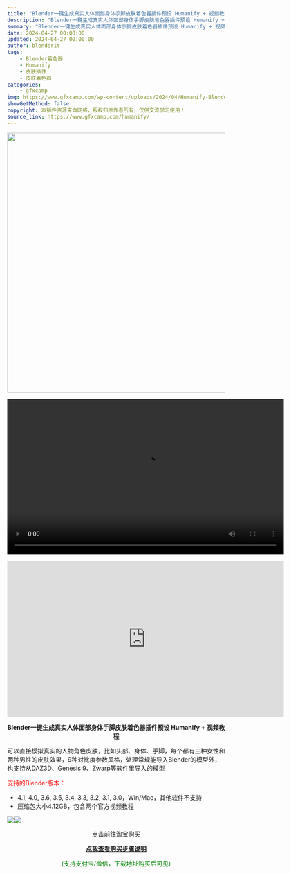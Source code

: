 ```yaml
---
title: "Blender一键生成真实人体面部身体手脚皮肤着色器插件预设 Humanify + 视频教程"
description: "Blender一键生成真实人体面部身体手脚皮肤着色器插件预设 Humanify + 视频教程 可以直接模拟真实的人物角色皮肤，比如头部、身体、手脚，每个都有三种女性和两种男性的皮肤效果，9种对比度参数..."
summary: "Blender一键生成真实人体面部身体手脚皮肤着色器插件预设 Humanify + 视频教程 可以直接模拟真实的人物角色皮肤，比如头部、身体、手脚，每个都有三种女性和两种男性的皮肤效果，9种对比度参数..."
date: 2024-04-27 00:00:00
updated: 2024-04-27 00:00:00
author: blenderit
tags: 
    - Blender着色器
    - Humanify
    - 皮肤插件
    - 皮肤着色器
categories:
    - gfxcamp
img: https://www.gfxcamp.com/wp-content/uploads/2024/04/Humanify-Blender.jpg
showGetMethod: false
copyright: 本插件资源来自网络，版权归原作者所有，仅供交流学习使用！
source_link: https://www.gfxcamp.com/humanify/
---
```

<div><p><img decoding="async" class="aligncenter size-full wp-image-121112" src="https://www.gfxcamp.com/wp-content/uploads/2024/04/Humanify-Blender.jpg" data-src="https://www.gfxcamp.com/wp-content/uploads/2024/04/Humanify-Blender.jpg" alt="" width="600" height="600" data-srcset="https://www.gfxcamp.com/wp-content/uploads/2024/04/Humanify-Blender.jpg 600w, https://www.gfxcamp.com/wp-content/uploads/2024/04/Humanify-Blender-150x150.jpg 150w, https://www.gfxcamp.com/wp-content/uploads/2024/04/Humanify-Blender-80x80.jpg 80w, https://www.gfxcamp.com/wp-content/uploads/2024/04/Humanify-Blender-320x320.jpg 320w" data-sizes="(max-width: 600px) 100vw, 600px"><br>
</p><center><div style="width: 640px;" class="wp-video"><!--[if lt IE 9]><script>document.createElement('video');</script><![endif]-->
<video class="wp-video-shortcode" id="video-121111-1" width="640" height="360" preload="true" controls="controls"><source type="video/mp4" src="http://cloud.video.taobao.com/play/u/null/p/1/e/6/t/1/460058186689.mp4?_=1"></source><a href="http://cloud.video.taobao.com/play/u/null/p/1/e/6/t/1/460058186689.mp4">http://cloud.video.taobao.com/play/u/null/p/1/e/6/t/1/460058186689.mp4</a></video></div></center><p style="text-align: center;"><iframe loading="lazy" src="https://player.youku.com/embed/XNjM5MTc2NDczNg==" width="640" height="360" frameborder="0" allowfullscreen="allowfullscreen" data-mce-fragment="1"></iframe></p><p style="text-align: center;"><strong>Blender一键生成真实人体面部身体手脚皮肤着色器插件预设 Humanify + 视频教程</strong></p><p><span data-spm-anchor-id="pc_detail.27183998/evo365560b447259.202206.i0.1d627dd6ssYsXG">可以直接模拟真实的人物角色皮肤，比如头部、身体、手脚，每个都有三种女性和两种男性的皮肤效果，9种对比度参数风格，处理常规能导入Blender的模型外，也支持从DAZ3D、Genesis 9、Zwarp等软件里导入的模型</span></p><p><span style="color: #ff0000;">支持的Blender版本：</span></p><ul>
<li>4.1, 4.0, 3.6, 3.5, 3.4, 3.3, 3.2, 3.1, 3.0，Win/Mac，其他软件不支持</li>
<li>压缩包大小4.12GB，包含两个官方视频教程</li>
</ul><p><img decoding="async" class="lazyload aligncenter" src="https://img.alicdn.com/imgextra/i1/80049544/O1CN01CabBIc2KND0Ke2YYR_!!80049544.jpg" data-src="https://img.alicdn.com/imgextra/i1/80049544/O1CN01CabBIc2KND0Ke2YYR_!!80049544.jpg" align="absmiddle"><img decoding="async" class="lazyload aligncenter" src="https://img.alicdn.com/imgextra/i3/80049544/O1CN017EBbyo2KND0KvvYMW_!!80049544.jpg" data-src="https://img.alicdn.com/imgextra/i3/80049544/O1CN017EBbyo2KND0KvvYMW_!!80049544.jpg" align="absmiddle"></p><p style="text-align: center;"><a class="maxbutton-1 maxbutton maxbutton-taobao" target="_blank" rel="noopener" href="https://item.taobao.com/item.htm?id=788884358845"><span class="mb-text">点击前往淘宝购买</span></a></p><div style="text-align: center;"> <div id="wshop-async-ffaa939669fa3bec9892829ff3bcb5a4"><script type="text/javascript">if(jQuery){jQuery(function($){var data = {"action":"wshop_async_load","hook":"wshop_unpaid","atts":"{\"location\":\"https:\\\/\\\/www.gfxcamp.com\\\/humanify\\\/\",\"context\":\"ba14748e037f9a5d766e83b20c0679d8\",\"enable_guest\":0,\"post_id\":121111}","content":0,"wshop_async_load":"6eff6f320e","notice_str":"4358611027","hash":"fe793d6e328a169c4c3c933c512dca2a"};$.ajax({url: 'https://www.gfxcamp.com/wp-admin/admin-ajax.php',type: 'post',timeout: 60 * 1000,async: true,cache: false,data: data,beforeSend:function(){var $handler =$('#wshop-async-ffaa939669fa3bec9892829ff3bcb5a4');if(typeof $handler.loading=='function'){$handler.loading();}}, dataType: 'json',success: function(m) {var $handler =$('#wshop-async-ffaa939669fa3bec9892829ff3bcb5a4');if(typeof $handler.loading=='function'){$handler.loading('hide');}if(m.errcode!=0){console.error(m.errmsg);return;}$handler.html(m.data);},error:function(e){var $handler =$('#wshop-async-ffaa939669fa3bec9892829ff3bcb5a4');if(typeof $handler.loading=='function'){$handler.loading('hide');}$handler.remove();console.error(e.responseText);}});});}</script></div></div><div style="text-align: center;">
 <div id="wshop-async-1202d326af056af66d148816c8d78d59"><script type="text/javascript">if(jQuery){jQuery(function($){var data = {"action":"wshop_async_load","hook":"wshop_paid","atts":"{\"location\":\"https:\\\/\\\/www.gfxcamp.com\\\/humanify\\\/\",\"context\":\"8809eb7356c82fa223b45c4ac16ed0bb\",\"enable_guest\":0,\"post_id\":121111}","content":1,"wshop_async_load":"6eff6f320e","notice_str":"1043281657","hash":"00cde4e39e629aa5bf401eb4529acc15"};$.ajax({url: 'https://www.gfxcamp.com/wp-admin/admin-ajax.php',type: 'post',timeout: 60 * 1000,async: true,cache: false,data: data,beforeSend:function(){var $handler =$('#wshop-async-1202d326af056af66d148816c8d78d59');if(typeof $handler.loading=='function'){$handler.loading();}}, dataType: 'json',success: function(m) {var $handler =$('#wshop-async-1202d326af056af66d148816c8d78d59');if(typeof $handler.loading=='function'){$handler.loading('hide');}if(m.errcode!=0){console.error(m.errmsg);return;}$handler.html(m.data);},error:function(e){var $handler =$('#wshop-async-1202d326af056af66d148816c8d78d59');if(typeof $handler.loading=='function'){$handler.loading('hide');}$handler.remove();console.error(e.responseText);}});});}</script></div></div><p style="text-align: center;"><strong><a href="https://www.gfxcamp.com/how-to-download/" target="_blank" rel="noopener">点我查看购买步骤说明</a></strong></p><p style="text-align: center;"><span style="color: #008000;">(支持支付宝/微信，下载地址购买后可见)</span></p></div>